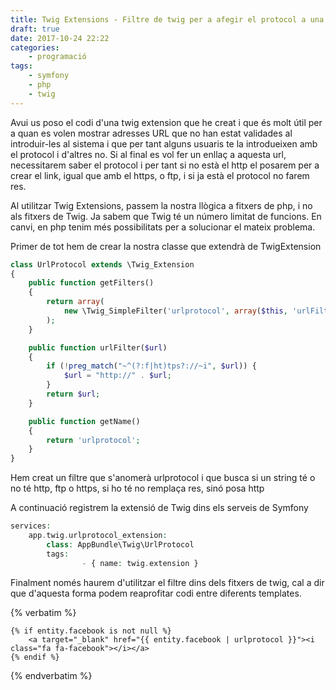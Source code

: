 ```yaml
---
title: Twig Extensions - Filtre de twig per a afegir el protocol a una URL en el cas de que no hi sigui
draft: true
date: 2017-10-24 22:22
categories:
    - programació
tags:
    - symfony
    - php
    - twig
---
```


Avui us poso el codi d'una twig extension que he creat i que és molt útil per a quan es volen mostrar adresses URL que no han estat validades al introduir-les al sistema i que per tant alguns usuaris te la introdueixen amb el protocol i d'altres no.
Si al final es vol fer un enllaç a aquesta url, necessitarem saber el protocol i per tant si no està el http el posarem per a crear el link, igual que amb el https, o ftp, i si ja està el protocol no farem res.

Al utilitzar Twig Extensions, passem la nostra llògica a fitxers de php, i no als fitxers de Twig. Ja sabem que Twig té un número limitat de funcions. En canvi, en php tenim més possibilitats per a solucionar el mateix problema.

Primer de tot hem de crear la nostra classe que extendrà de TwigExtension

~~~php
class UrlProtocol extends \Twig_Extension
{
    public function getFilters()
    {
        return array(
            new \Twig_SimpleFilter('urlprotocol', array($this, 'urlFilter')),
        );
    }

    public function urlFilter($url)
    {
        if (!preg_match("~^(?:f|ht)tps?://~i", $url)) {
            $url = "http://" . $url;
        }
        return $url;
    }

    public function getName()
    {
        return 'urlprotocol';
    }
}
~~~

Hem creat un filtre que s'anomerà urlprotocol i que busca si un string té o no té http, ftp o https, si ho té no remplaça res, sinó posa http

A continuació registrem la extensió de Twig dins els serveis de Symfony


~~~php
services:
    app.twig.urlprotocol_extension:
        class: AppBundle\Twig\UrlProtocol
        tags:
                - { name: twig.extension }
~~~

Finalment només haurem d'utilitzar el filtre dins dels fitxers de twig, cal a dir que d'aquesta forma podem reaprofitar codi entre diferents templates.

{% verbatim %}
~~~
{% if entity.facebook is not null %}
    <a target="_blank" href="{{ entity.facebook | urlprotocol }}"><i class="fa fa-facebook"></i></a>
{% endif %}
~~~
{% endverbatim %}



